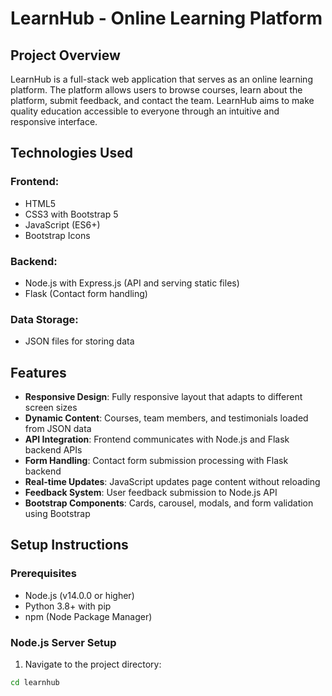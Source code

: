 # LearnHub - Online Learning Platform

## Project Overview

LearnHub is a full-stack web application that serves as an online learning platform. The platform allows users to browse courses, learn about the platform, submit feedback, and contact the team. LearnHub aims to make quality education accessible to everyone through an intuitive and responsive interface.

## Technologies Used

### Frontend:
- HTML5
- CSS3 with Bootstrap 5
- JavaScript (ES6+)
- Bootstrap Icons

### Backend:
- Node.js with Express.js (API and serving static files)
- Flask (Contact form handling)

### Data Storage:
- JSON files for storing data

## Features

- **Responsive Design**: Fully responsive layout that adapts to different screen sizes
- **Dynamic Content**: Courses, team members, and testimonials loaded from JSON data
- **API Integration**: Frontend communicates with Node.js and Flask backend APIs
- **Form Handling**: Contact form submission processing with Flask backend
- **Real-time Updates**: JavaScript updates page content without reloading
- **Feedback System**: User feedback submission to Node.js API
- **Bootstrap Components**: Cards, carousel, modals, and form validation using Bootstrap

## Setup Instructions

### Prerequisites
- Node.js (v14.0.0 or higher)
- Python 3.8+ with pip
- npm (Node Package Manager)

### Node.js Server Setup
1. Navigate to the project directory:
```bash
cd learnhub